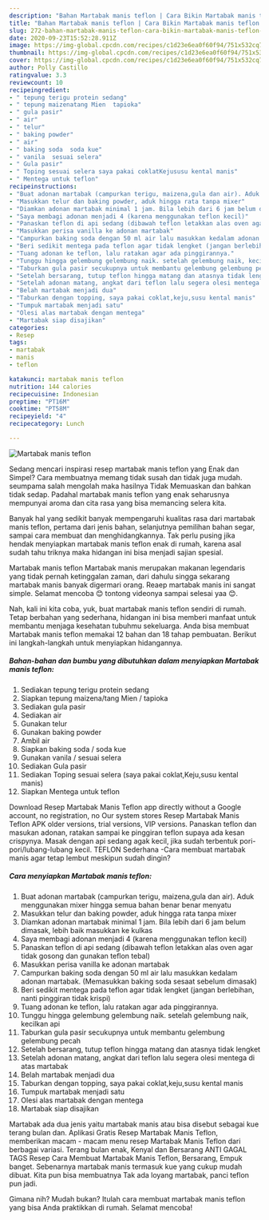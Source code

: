 ```yaml
---
description: "Bahan Martabak manis teflon | Cara Bikin Martabak manis teflon Yang Lezat"
title: "Bahan Martabak manis teflon | Cara Bikin Martabak manis teflon Yang Lezat"
slug: 272-bahan-martabak-manis-teflon-cara-bikin-martabak-manis-teflon-yang-lezat
date: 2020-09-23T15:52:28.911Z
image: https://img-global.cpcdn.com/recipes/c1d23e6ea0f60f94/751x532cq70/martabak-manis-teflon-foto-resep-utama.jpg
thumbnail: https://img-global.cpcdn.com/recipes/c1d23e6ea0f60f94/751x532cq70/martabak-manis-teflon-foto-resep-utama.jpg
cover: https://img-global.cpcdn.com/recipes/c1d23e6ea0f60f94/751x532cq70/martabak-manis-teflon-foto-resep-utama.jpg
author: Polly Castillo
ratingvalue: 3.3
reviewcount: 10
recipeingredient:
- " tepung terigu protein sedang"
- " tepung maizenatang Mien  tapioka"
- " gula pasir"
- " air"
- " telur"
- " baking powder"
- " air"
- " baking soda  soda kue"
- " vanila  sesuai selera"
- " Gula pasir"
- " Toping sesuai selera saya pakai coklatKejususu kental manis"
- " Mentega untuk teflon"
recipeinstructions:
- "Buat adonan martabak (campurkan terigu, maizena,gula dan air). Aduk menggunakan mixer hingga semua bahan benar benar menyatu"
- "Masukkan telur dan baking powder, aduk hingga rata tanpa mixer"
- "Diamkan adonan martabak minimal 1 jam. Bila lebih dari 6 jam belum dimasak, lebih baik masukkan ke kulkas"
- "Saya membagi adonan menjadi 4 (karena menggunakan teflon kecil)"
- "Panaskan teflon di api sedang (dibawah teflon letakkan alas oven agar tidak gosong dan gunakan teflon tebal)"
- "Masukkan perisa vanilla ke adonan martabak"
- "Campurkan baking soda dengan 50 ml air lalu masukkan kedalam adonan martabak. (Memasukkan baking soda sesaat sebelum dimasak)"
- "Beri sedikit mentega pada teflon agar tidak lengket (jangan berlebihan, nanti pinggiran tidak krispi)"
- "Tuang adonan ke teflon, lalu ratakan agar ada pinggirannya."
- "Tunggu hingga gelembung gelembung naik. setelah gelembung naik, kecilkan api"
- "Taburkan gula pasir secukupnya untuk membantu gelembung gelembung pecah"
- "Setelah bersarang, tutup teflon hingga matang dan atasnya tidak lengket"
- "Setelah adonan matang, angkat dari teflon lalu segera olesi mentega di atas martabak"
- "Belah martabak menjadi dua"
- "Taburkan dengan topping, saya pakai coklat,keju,susu kental manis"
- "Tumpuk martabak menjadi satu"
- "Olesi alas martabak dengan mentega"
- "Martabak siap disajikan"
categories:
- Resep
tags:
- martabak
- manis
- teflon

katakunci: martabak manis teflon 
nutrition: 144 calories
recipecuisine: Indonesian
preptime: "PT16M"
cooktime: "PT58M"
recipeyield: "4"
recipecategory: Lunch

---
```



![Martabak manis teflon](https://img-global.cpcdn.com/recipes/c1d23e6ea0f60f94/751x532cq70/martabak-manis-teflon-foto-resep-utama.jpg)

Sedang mencari inspirasi resep martabak manis teflon yang Enak dan Simpel? Cara membuatnya memang tidak susah dan tidak juga mudah. seumpama salah mengolah maka hasilnya Tidak Memuaskan dan bahkan tidak sedap. Padahal martabak manis teflon yang enak seharusnya mempunyai aroma dan cita rasa yang bisa memancing selera kita.

Banyak hal yang sedikit banyak mempengaruhi kualitas rasa dari martabak manis teflon, pertama dari jenis bahan, selanjutnya pemilihan bahan segar, sampai cara membuat dan menghidangkannya. Tak perlu pusing jika hendak menyiapkan martabak manis teflon enak di rumah, karena asal sudah tahu triknya maka hidangan ini bisa menjadi sajian spesial.

Martabak manis teflon Martabak manis merupakan makanan legendaris yang tidak pernah ketinggalan zaman, dari dahulu singga sekarang martabak manis banyak digermari orang. Reaep martabak manis ini sangat simple. Selamat mencoba 😊 tontong videonya sampai selesai yaa 😊.


Nah, kali ini kita coba, yuk, buat martabak manis teflon sendiri di rumah. Tetap berbahan yang sederhana, hidangan ini bisa memberi manfaat untuk membantu menjaga kesehatan tubuhmu sekeluarga. Anda bisa membuat Martabak manis teflon memakai 12 bahan dan 18 tahap pembuatan. Berikut ini langkah-langkah untuk menyiapkan hidangannya.

<!--inarticleads1-->

##### Bahan-bahan dan bumbu yang dibutuhkan dalam menyiapkan Martabak manis teflon:

1. Sediakan  tepung terigu protein sedang
1. Siapkan  tepung maizena/tang Mien / tapioka
1. Sediakan  gula pasir
1. Sediakan  air
1. Gunakan  telur
1. Gunakan  baking powder
1. Ambil  air
1. Siapkan  baking soda / soda kue
1. Gunakan  vanila / sesuai selera
1. Sediakan  Gula pasir
1. Sediakan  Toping sesuai selera (saya pakai coklat,Keju,susu kental manis)
1. Siapkan  Mentega untuk teflon


Download Resep Martabak Manis Teflon app directly without a Google account, no registration, no Our system stores Resep Martabak Manis Teflon APK older versions, trial versions, VIP versions. Panaskan teflon dan masukan adonan, ratakan sampai ke pinggiran teflon supaya ada kesan crispynya. Masak dengan api sedang agak kecil, jika sudah terbentuk pori-pori/lubang-lubang kecil. TEFLON Sederhana -Cara membuat martabak manis agar tetap lembut meskipun sudah dingin? 

<!--inarticleads2-->

##### Cara menyiapkan Martabak manis teflon:

1. Buat adonan martabak (campurkan terigu, maizena,gula dan air). Aduk menggunakan mixer hingga semua bahan benar benar menyatu
1. Masukkan telur dan baking powder, aduk hingga rata tanpa mixer
1. Diamkan adonan martabak minimal 1 jam. Bila lebih dari 6 jam belum dimasak, lebih baik masukkan ke kulkas
1. Saya membagi adonan menjadi 4 (karena menggunakan teflon kecil)
1. Panaskan teflon di api sedang (dibawah teflon letakkan alas oven agar tidak gosong dan gunakan teflon tebal)
1. Masukkan perisa vanilla ke adonan martabak
1. Campurkan baking soda dengan 50 ml air lalu masukkan kedalam adonan martabak. (Memasukkan baking soda sesaat sebelum dimasak)
1. Beri sedikit mentega pada teflon agar tidak lengket (jangan berlebihan, nanti pinggiran tidak krispi)
1. Tuang adonan ke teflon, lalu ratakan agar ada pinggirannya.
1. Tunggu hingga gelembung gelembung naik. setelah gelembung naik, kecilkan api
1. Taburkan gula pasir secukupnya untuk membantu gelembung gelembung pecah
1. Setelah bersarang, tutup teflon hingga matang dan atasnya tidak lengket
1. Setelah adonan matang, angkat dari teflon lalu segera olesi mentega di atas martabak
1. Belah martabak menjadi dua
1. Taburkan dengan topping, saya pakai coklat,keju,susu kental manis
1. Tumpuk martabak menjadi satu
1. Olesi alas martabak dengan mentega
1. Martabak siap disajikan


Martabak ada dua jenis yaitu martabak manis atau bisa disebut sebagai kue terang bulan dan. Aplikasi Gratis Resep Martabak Manis Teflon, memberikan macam - macam menu resep Martabak Manis Teflon dari berbagai variasi. Terang bulan enak, Kenyal dan Bersarang ANTI GAGAL TAGS Resep Cara Membuat Martabak Manis Teflon, Bersarang, Empuk banget. Sebenarnya martabak manis termasuk kue yang cukup mudah dibuat. Kita pun bisa membuatnya Tak ada loyang martabak, panci teflon pun jadi. 

Gimana nih? Mudah bukan? Itulah cara membuat martabak manis teflon yang bisa Anda praktikkan di rumah. Selamat mencoba!
